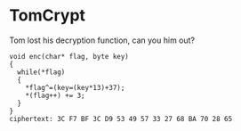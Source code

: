 # TomCrypt

Tom lost his decryption function, can you him out?

```
void enc(char* flag, byte key)
{
  while(*flag)
  {
    *flag^=(key=(key*13)+37);
    *(flag++) += 3;
  }
}
ciphertext: 3C F7 BF 3C D9 53 49 57 33 27 68 BA 70 28 65
```
